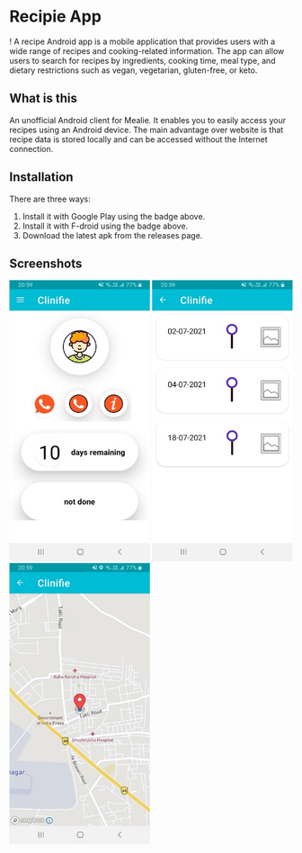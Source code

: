 

# Recipie App
! A recipe Android app is a mobile application that provides users with a wide range of recipes and cooking-related information. The app can allow users to search for recipes by ingredients, cooking time, meal type, and dietary restrictions such as vegan, vegetarian, gluten-free, or keto.

## What is this
An unofficial Android client for Mealie. It enables you to easily access your recipes using an Android device. The main advantage over website is that recipe data is stored locally and can be accessed without the Internet connection.

## Installation
There are three ways:
1. Install it with Google Play using the badge above.
2. Install it with F-droid using the badge above.
3. Download the latest apk from the releases page.

    
## Screenshots
<img src="https://raw.githubusercontent.com/aniket691/CLINIFIE/main/app/images/126812758-c9ea5e30-68d6-4732-a3ed-e472b3d440b8.jpg?token=GHSAT0AAAAAACBTDAQA66XVH65IEDFRCPX4ZB7SZDQ" height="500" width="250"> <img src="https://raw.githubusercontent.com/aniket691/CLINIFIE/main/app/images/126813448-20685b77-1d06-4e2f-8a5b-1740296a6aca.jpg?token=GHSAT0AAAAAACBTDAQB3F4PSOUNK67LIDGGZB7S6BA" height="500" width="250"> <img src="https://raw.githubusercontent.com/aniket691/CLINIFIE/main/app/images/126813970-49d2c5ab-59fc-4d03-a3d6-91a84ee68731.jpg?token=GHSAT0AAAAAACBTDAQAOEPDO3IXJL36ODROZB7S6WQ" height="500" width="250">
